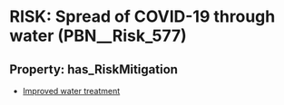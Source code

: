 # RISK: __Spread of COVID-19 through water__ (PBN__Risk_577)

## Property: has_RiskMitigation

* [Improved water treatment](PBN__RiskMitigation_804)

